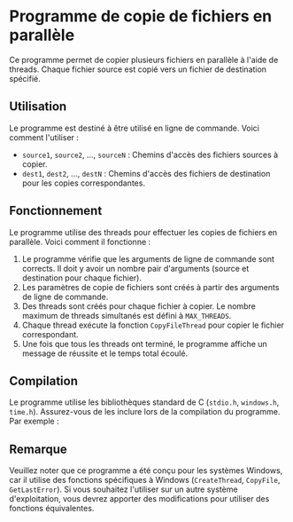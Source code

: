 # Programme de copie de fichiers en parallèle

Ce programme permet de copier plusieurs fichiers en parallèle à l'aide de threads. Chaque fichier source est copié vers un fichier de destination spécifié.

## Utilisation

Le programme est destiné à être utilisé en ligne de commande. Voici comment l'utiliser :


- `source1`, `source2`, ..., `sourceN` : Chemins d'accès des fichiers sources à copier.
- `dest1`, `dest2`, ..., `destN` : Chemins d'accès des fichiers de destination pour les copies correspondantes.

## Fonctionnement

Le programme utilise des threads pour effectuer les copies de fichiers en parallèle. Voici comment il fonctionne :

1. Le programme vérifie que les arguments de ligne de commande sont corrects. Il doit y avoir un nombre pair d'arguments (source et destination pour chaque fichier).
2. Les paramètres de copie de fichiers sont créés à partir des arguments de ligne de commande.
3. Des threads sont créés pour chaque fichier à copier. Le nombre maximum de threads simultanés est défini à `MAX_THREADS`.
4. Chaque thread exécute la fonction `CopyFileThread` pour copier le fichier correspondant.
5. Une fois que tous les threads ont terminé, le programme affiche un message de réussite et le temps total écoulé.

## Compilation

Le programme utilise les bibliothèques standard de C (`stdio.h`, `windows.h`, `time.h`). Assurez-vous de les inclure lors de la compilation du programme. Par exemple :


## Remarque

Veuillez noter que ce programme a été conçu pour les systèmes Windows, car il utilise des fonctions spécifiques à Windows (`CreateThread`, `CopyFile`, `GetLastError`). Si vous souhaitez l'utiliser sur un autre système d'exploitation, vous devrez apporter des modifications pour utiliser des fonctions équivalentes.

